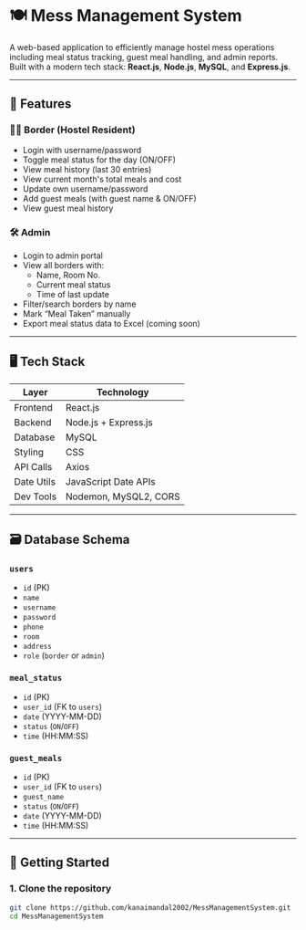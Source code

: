# 🍽️ Mess Management System

A web-based application to efficiently manage hostel mess operations including meal status tracking, guest meal handling, and admin reports. Built with a modern tech stack: **React.js**, **Node.js**, **MySQL**, and **Express.js**.

---

## 🔧 Features

### 🧑‍🎓 Border (Hostel Resident)
- Login with username/password
- Toggle meal status for the day (ON/OFF)
- View meal history (last 30 entries)
- View current month's total meals and cost
- Update own username/password
- Add guest meals (with guest name & ON/OFF)
- View guest meal history

### 🛠️ Admin
- Login to admin portal
- View all borders with:
  - Name, Room No.
  - Current meal status
  - Time of last update
- Filter/search borders by name
- Mark “Meal Taken” manually
- Export meal status data to Excel (coming soon)

---

## 🖥️ Tech Stack

| Layer       | Technology |
|-------------|------------|
| Frontend    | React.js   |
| Backend     | Node.js + Express.js |
| Database    | MySQL      |
| Styling     | CSS        |
| API Calls   | Axios      |
| Date Utils  | JavaScript Date APIs |
| Dev Tools   | Nodemon, MySQL2, CORS |

---

## 🗃️ Database Schema

### `users`
- `id` (PK)
- `name`
- `username`
- `password`
- `phone`
- `room`
- `address`
- `role` (`border` or `admin`)

### `meal_status`
- `id` (PK)
- `user_id` (FK to `users`)
- `date` (YYYY-MM-DD)
- `status` (`ON`/`OFF`)
- `time` (HH:MM:SS)

### `guest_meals`
- `id` (PK)
- `user_id` (FK to `users`)
- `guest_name`
- `status` (`ON`/`OFF`)
- `date` (YYYY-MM-DD)
- `time` (HH:MM:SS)

---

## 🚀 Getting Started

### 1. Clone the repository
```bash
git clone https://github.com/kanaimandal2002/MessManagementSystem.git
cd MessManagementSystem
